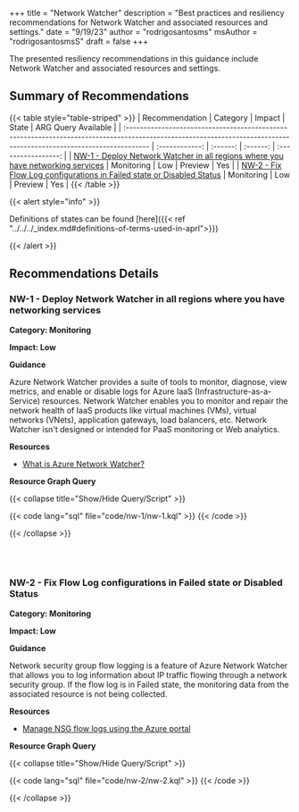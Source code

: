 +++
title = "Network Watcher"
description = "Best practices and resiliency recommendations for Network Watcher and associated resources and settings."
date = "9/19/23"
author = "rodrigosantosms"
msAuthor = "rodrigosantosmsS"
draft = false
+++

The presented resiliency recommendations in this guidance include Network Watcher and associated resources and settings.

## Summary of Recommendations

{{< table style="table-striped" >}}
| Recommendation                                                                                                                                                      |  Category      |  Impact   |  State      | ARG Query Available |
| :------------------------------------------------------------------------------------------------------------------------------------------------------------------ | :------------: | :------:  | :------:    | :-----------------: |
| [NW-1 - Deploy Network Watcher in all regions where you have networking services](#nw-1---deploy-network-watcher-in-all-regions-where-you-have-networking-services) | Monitoring     |  Low      | Preview     |         Yes         |
| [NW-2 - Fix Flow Log configurations in Failed state or Disabled Status](#nw-2---fix-flow-log-configurations-in-failed-state-or-disabled-status)                     | Monitoring     |  Low      | Preview     |         Yes          |
{{< /table >}}

{{< alert style="info" >}}

Definitions of states can be found [here]({{< ref "../../../_index.md#definitions-of-terms-used-in-aprl">}})

{{< /alert >}}

## Recommendations Details

### NW-1 - Deploy Network Watcher in all regions where you have networking services

**Category: Monitoring**

**Impact: Low**

**Guidance**

Azure Network Watcher provides a suite of tools to monitor, diagnose, view metrics, and enable or disable logs for Azure IaaS (Infrastructure-as-a-Service) resources. Network Watcher enables you to monitor and repair the network health of IaaS products like virtual machines (VMs), virtual networks (VNets), application gateways, load balancers, etc. Network Watcher isn't designed or intended for PaaS monitoring or Web analytics.

**Resources**

- [What is Azure Network Watcher?](https://learn.microsoft.com/azure/network-watcher/network-watcher-overview)

**Resource Graph Query**

{{< collapse title="Show/Hide Query/Script" >}}

{{< code lang="sql" file="code/nw-1/nw-1.kql" >}} {{< /code >}}

{{< /collapse >}}

<br><br>

### NW-2 - Fix Flow Log configurations in Failed state or Disabled Status

**Category: Monitoring**

**Impact: Low**

**Guidance**

Network security group flow logging is a feature of Azure Network Watcher that allows you to log information about IP traffic flowing through a network security group. If the flow log is in Failed state, the monitoring data from the associated resource is not being collected.

**Resources**

- [Manage NSG flow logs using the Azure portal](https://learn.microsoft.com/azure/network-watcher/nsg-flow-logging)

**Resource Graph Query**

{{< collapse title="Show/Hide Query/Script" >}}

{{< code lang="sql" file="code/nw-2/nw-2.kql" >}} {{< /code >}}

{{< /collapse >}}

<br><br>
